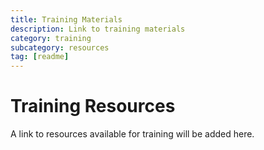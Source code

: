 ```yaml
---
title: Training Materials
description: Link to training materials
category: training
subcategory: resources
tag: [readme]
---
```


# Training Resources

A link to resources available for training will be added here.
